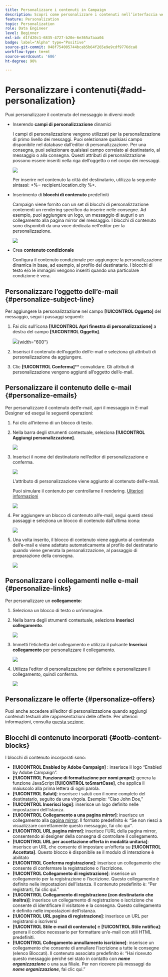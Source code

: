 ```yaml
---
title: Personalizzare i contenuti in Campaign
description: Scopri come personalizzare i contenuti nell’interfaccia web di Adobe Campaign
feature: Personalization
topic: Personalization
role: Data Engineer
level: Beginner
exl-id: d1fd20c1-6835-4727-b20e-6e365a7aaa04
badge: label="Alpha" type="Positive"
source-git-commit: 048f754005744bcab5b64f265e9e9cdf9776dca8
workflow-type: tm+mt
source-wordcount: '686'
ht-degree: 90%

---
```



# Personalizzare i contenuti{#add-personalization}

Puoi personalizzare il contenuto del messaggio in diversi modi:

* Inserendo **campi di personalizzazione** dinamici

   I campi di personalizzazione vengono utilizzati per la personalizzazione di primo livello dei messaggi. Puoi selezionare qualsiasi campo disponibile nel database dall’editor di personalizzazione. Per una consegna, puoi selezionare qualsiasi campo correlato al destinatario, al messaggio o alla consegna. Questi attributi di personalizzazione possono essere inseriti nella riga dell’oggetto o nel corpo dei messaggi.

   ![](assets/perso-subject-line.png)

   Per inserire nel contenuto la città del destinatario, utilizza la seguente sintassi: &lt;%= recipient.location.city %>.

* Inserimento di **blocchi di contenuto** predefiniti

   Campaign viene fornito con un set di blocchi di personalizzazione contenenti un rendering specifico da inserire nelle consegne. Ad esempio, puoi aggiungere un logo, un messaggio di auguri o un collegamento alla pagina mirror del messaggio. I blocchi di contenuto sono disponibili da una voce dedicata nell’editor per la personalizzazione.

   ![](assets/perso-content-blocks.png)

* Crea **contenuto condizionale**

   Configura il contenuto condizionale per aggiungere la personalizzazione dinamica in base, ad esempio, al profilo del destinatario. I blocchi di testo e/o le immagini vengono inseriti quando una particolare condizione è vera.


## Personalizzare l’oggetto dell’e-mail {#personalize-subject-line}

Per aggiungere la personalizzazione nel campo **[!UICONTROL Oggetto]** del messaggio, segui i passaggi seguenti:

1. Fai clic sull’icona **[!UICONTROL Apri finestra di personalizzazione]** a destra del campo **[!UICONTROL Oggetto]**.

   ![](assets/perso-subject.png){width="600"}

1. Inserisci il contenuto dell’oggetto dell’e-mail e seleziona gli attributi di personalizzazione da aggiungere.

1. Clic **[!UICONTROL Conferma]**** convalidare. Gli attributi di personalizzazione vengono aggiunti all’oggetto dell’e-mail.

## Personalizzare il contenuto delle e-mail {#personalize-emails}

Per personalizzare il contenuto dell’e-mail, apri il messaggio in E-mail Designer ed esegui le seguenti operazioni:

1. Fai clic all’interno di un blocco di testo.
1. Nella barra degli strumenti contestuale, seleziona **[!UICONTROL Aggiungi personalizzazione]**.

   ![](assets/perso-add-to-content.png)

1. Inserisci il nome del destinatario nell’editor di personalizzazione e conferma.

   ![](assets/perso-add-name.png)

   L’attributo di personalizzazione viene aggiunto al contenuto dell’e-mail.

   Puoi simulare il contenuto per controllarne il rendering. [Ulteriori informazioni](../preview-test/preview-content.md)

   ![](assets/perso-rendering.png)

1. Per aggiungere un blocco di contenuto all’e-mail, segui questi stessi passaggi e seleziona un blocco di contenuto dall’ultima icona:

   ![](assets/perso-insert-block.png)

1. Una volta inserito, il blocco di contenuto viene aggiunto al contenuto dell’e-mail e viene adattato automaticamente al profilo del destinatario quando viene generata la personalizzazione, al passaggio di preparazione della consegna.

   ![](assets/perso-content-block-in-email.png)

## Personalizzare i collegamenti nelle e-mail {#personalize-links}

Per personalizzare un **collegamento**:

1. Seleziona un blocco di testo o un’immagine.
1. Nella barra degli strumenti contestuale, seleziona **Inserisci collegamento**.

   ![](assets/perso-link.png)

1. Immetti l’etichetta del collegamento e utilizza il pulsante **Inserisci collegamento** per personalizzare il collegamento.

   ![](assets/perso-link-insert-icon.png)

1. Utilizza l’editor di personalizzazione per definire e personalizzare il collegamento, quindi conferma.

   ![](assets/perso-link-edit.png)


## Personalizzare le offerte {#personalize-offers}

Puoi anche accedere all’editor di personalizzazione quando aggiungi contenuti testuali alle rappresentazioni delle offerte. Per ulteriori informazioni, consulta [questa sezione](../content/offers.md).

## Blocchi di contenuto incorporati {#ootb-content-blocks}

I blocchi di contenuto incorporati sono:

* **[!UICONTROL Enabled by Adobe Campaign]** : inserisce il logo “Enabled by Adobe Campaign”.
* **[!UICONTROL Funzione di formattazione per nomi propri]**: genera la funzione JavaScript **[!UICONTROL toSmartCase]**, che applica il maiuscolo alla prima lettera di ogni parola.
* **[!UICONTROL Saluti]**: inserisce i saluti con il nome completo del destinatario, seguito da una virgola. Esempio: “Ciao John Doe,” 
* **[!UICONTROL Inserisci logo]**: inserisce un logo definito nelle impostazioni dell’istanza.
* **[!UICONTROL Collegamento a una pagina mirror]**: inserisce un collegamento alla [pagina mirror](../content/mirror-page.md). Il formato predefinito è: “Se non riesci a visualizzare correttamente questo messaggio, fai clic qui”.
* **[!UICONTROL URL pagina mirror]**: inserisce l’URL della pagina mirror, consentendo ai designer della consegna di controllare il collegamento.
* **[!UICONTROL URL per accettazione offerta in modalità unitaria]**: inserisce un URL che consente di impostare un’offerta su **[!UICONTROL Accettata]**. Questo blocco è disponibile se il modulo di interazione è abilitato
* **[!UICONTROL Conferma registrazione]**: inserisce un collegamento che consente di confermare la registrazione o l’iscrizione.
* **[!UICONTROL Collegamento di registrazione]**: inserisce un collegamento per la registrazione o l’iscrizione. Questo collegamento è definito nelle impostazioni dell’istanza. Il contenuto predefinito è: “Per registrarti, fai clic qui.”
* **[!UICONTROL Collegamento di registrazione (con destinatario che inoltra)]**: inserisce un collegamento di registrazione o iscrizione che consente di identificare il visitatore e la consegna. Questo collegamento è definito nelle impostazioni dell’istanza.
* **[!UICONTROL URL pagina di registrazione]**: inserisce un URL per registrarsi o iscriversi
* **[!UICONTROL Stile e-mail di contenuto]** e **[!UICONTROL Stile notifica]**: genera il codice necessario per formattare un’e-mail con stili HTML predefiniti.
* **[!UICONTROL Collegamento annullamento iscrizione]**: inserisce un collegamento che consente di annullare l’iscrizione a tutte le consegne (elenco Bloccati). Il contenuto associato predefinito è: “Hai ricevuto questo messaggio perché sei stato in contatto con ***nome organizzazione*** o una sua filiale. Per non ricevere più messaggi da ***nome organizzazione***, fai clic qui.”
